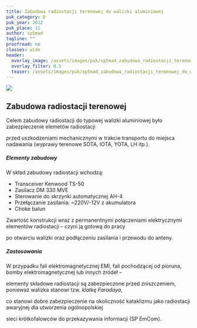 ```yaml
---
title: Zabudowa radiostacji terenowej do walizki aluminiowej
puk_category: D
puk_year: 2012
puk_place: 11
author: sp5mad
tagline: ""
proofread: no
classes: wide
header:
  overlay_image: /assets/images/puk/sp5mad_zabudowa_radiostacji_terenowej_do_walizki_aluminiowej.jpg
  overlay_filter: 0.5
  teaser: /assets/images/puk/sp5mad_zabudowa_radiostacji_terenowej_do_walizki_aluminiowej.jpg
---
```






 



![](assets/data/img/projects/dummy-proj.jpg) 



Zabudowa radiostacji terenowej
------------------------------





 Celem zabudowy radiostacji do typowej walizki aluminiowej było zabezpieczenie elemetów radiostacji

 przed uszkodzeniami mechanicznymi w trakcie transportu do miejsca nadawania (wyprawy terenowe SOTA, IOTA, YOTA, LH itp.).




##### Elementy zabudowy



W skład zabudowy radiostacji wchodzą:



* Transceiver Kenwood TS-50
* Zasilacz DM 330 MVE
* Sterowanie do skrzynki automatycznej AH-4
* Przełączanie zasilania: ~220V/-12V z akumulatora
* Choke balun






 Zwartość konstrukcji wraz z permanentnymi połączeniami elektrycznymi elementów radiostacji – czyni ją gotową do pracy

 po otwarciu walizki oraz podłączeniu zasilania i przewodu do anteny.




##### Zastosowania




 W przypadku fali elektromagnetycznej EMI, fali pochodzącej od pioruna, bomby elektromagnetycznej lub innych źródeł –

 elementy składowe radiostacji są zabezpieczone przed zniszczeniem, ponieważ walizka stanowi tzw. *klatkę Faradaya*,

 co stanowi dobre zabezpieczenie na okoliczność kataklizmu jako radiostacji awaryjnej dla utworzenia ogólnopolskiej

 sieci krótkofalowców do przekazywania informacji (SP EmCom).












